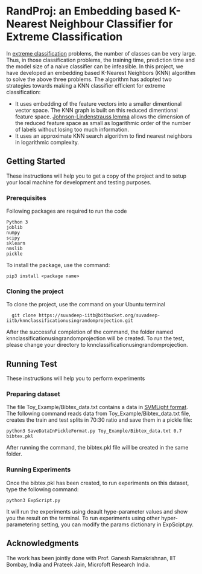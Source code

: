 # RandProj: an Embedding based K-Nearest Neighbour Classifier for Extreme Classification
In [extreme classification](http://manikvarma.org/downloads/XC/XMLRepository.html) problems, 
the number of classes can be very large. Thus,
in those classification problems, the training time, prediction time and the model
size of a naive classifier can be infeasible. In this project, we have developed an 
embedding based K-Nearest Neighbors (KNN) algorithm to solve the above three problems. 
The algorithm has adopted two strategies towards making a KNN classifier efficient
for extreme classification:

* It uses embedding of the feature vectors into a smaller dimentional vector space. 
The KNN graph is built on this reduced dimentional feature space. 
[Johnson-Lindenstrauss lemma](https://en.wikipedia.org/wiki/Johnson%E2%80%93Lindenstrauss_lemma) 
allows the dimension of the reduced feature space as small as logarithmic order of the number of 
labels without losing too much information.
* It uses an approximate KNN search algorithm to find nearest neighbors in logarithmic complexity.

## Getting Started
These instructions will help you to get a copy of the project and to setup your local machine for 
development and testing purposes. 

### Prerequisites
Following packages are required to run the code

```
Python 3
joblib
numpy
scipy
sklearn
nmslib
pickle
```
To install the package, use the command:
```
pip3 install <package name>
```

### Cloning the project
To clone the project, use the command on your Ubuntu terminal

```
  git clone https://suvadeep-iitb@bitbucket.org/suvadeep-iitb/knnclassificationusingrandomprojection.git
```
After the successful completion of the command, the folder named knnclassificationusingrandomprojection
will be created. To run the test, please change your directory to knnclassificationusingrandomprojection.

## Running Test
These instructions will help you to perform experiments

### Preparing dataset
The file Toy_Example/Bibtex_data.txt contains a data in [SVMLight format](https://blog.argcv.com/articles/5371.c).
The following command reads data from Toy_Example/Bibtex_data.txt file, creates
the train and test splits in 70:30 ratio and save them in a pickle file:

```
python3 SaveDataInPickleFormat.py Toy_Example/Bibtex_data.txt 0.7 bibtex.pkl
```
After running the command, the bibtex.pkl file will be created in the same folder.

### Running Experiments
Once the bibtex.pkl has been created, to run experiments on this dataset, type
the following command:

```
python3 ExpScript.py
```

It will run the experiments using deault hype-parameter values and show you the
result on the terminal. To run experiments using other hyper-parametering
setting, you can modify the params dictionary in ExpScipt.py.


## Acknowledgments
The work has been jointly done with Prof. Ganesh Ramakrishnan, IIT Bombay, India
and Prateek Jain, Microfoft Research India.